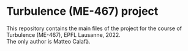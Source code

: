 # Turbulence (ME-467) project
This repository contains the main files of the project for the course of Turbulence (ME-467), EPFL Lausanne, 2022.  
The only author is Matteo Calafà.
 
